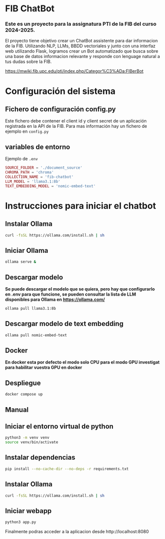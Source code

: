 # FIB ChatBot
### Este es un proyecto para la assignatura PTI de la FIB del curso 2024-2025.
El proyecto tiene objetivo crear un ChatBot assistente para dar informacion de la FIB.
Utilizando NLP, LLMs, BBDD vectoriales y junto con una interfaz web utilizando Flask, logramos crear un Bot automatizado que busca sobre una base de datos informacion relevante y responde con lenguage natural a tus dudas sobre la FIB.

https://mwiki.fib.upc.edu/pti/index.php/Categor%C3%ADa:FIBerBot

# Configuración del sistema

## Fichero de configuración config.py
Este fichero debe contener el client id y client secret de un aplicación registrada en la API de la FIB. Para mas información hay un fichero de ejemplo en `config.py`

## variables de entorno
Ejemplo de `.env`
``` lua
SOURCE_FOLDER = './document_source'
CHROMA_PATH = 'chroma'
COLLECTION_NAME = 'fib-chatbot'
LLM_MODEL = 'llama3.1:8b'
TEXT_EMBEDDING_MODEL = 'nomic-embed-text'
```

# Instrucciones para iniciar el chatbot

## Instalar Ollama
```bash
curl -fsSL https://ollama.com/install.sh | sh
```

## Iniciar Ollama
```bash
ollama serve &
```

## Descargar modelo
**Se puede descargar el modelo que se quiera, pero hay que configurarlo en .env para que funcione, se pueden consultar la lista de LLM disponibles para Ollama en https://ollama.com/**
```bash
ollama pull llama3.1:8b
```


## Descargar modelo de text embedding
```bash
ollama pull nomic-embed-text
```

## Docker
**En docker esta por defecto el modo solo CPU para el modo GPU investigat para habilitar vuestra GPU en docker**

## Despliegue
```bash
docker compose up
```

## Manual

## Iniciar el entorno virtual de python

```bash
python3 -m venv venv
source venv/bin/activate
```

## Instalar dependencias

```bash
pip install --no-cache-dir --no-deps -r requirements.txt
```

## Instalar Ollama
```bash
curl -fsSL https://ollama.com/install.sh | sh
```

## Iniciar webapp
```bash
python3 app.py
```

Finalmente podras acceder a la aplicacion desde http://localhost:8080

